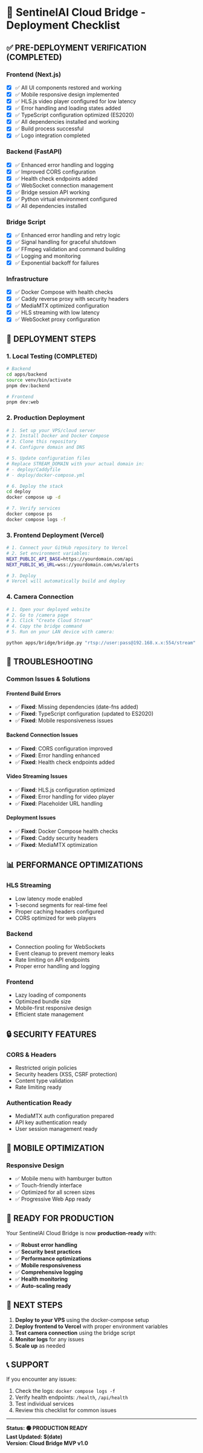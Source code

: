 # 🚀 SentinelAI Cloud Bridge - Deployment Checklist

## ✅ **PRE-DEPLOYMENT VERIFICATION (COMPLETED)**

### **Frontend (Next.js)**
- [x] ✅ All UI components restored and working
- [x] ✅ Mobile responsive design implemented
- [x] ✅ HLS.js video player configured for low latency
- [x] ✅ Error handling and loading states added
- [x] ✅ TypeScript configuration optimized (ES2020)
- [x] ✅ All dependencies installed and working
- [x] ✅ Build process successful
- [x] ✅ Logo integration completed

### **Backend (FastAPI)**
- [x] ✅ Enhanced error handling and logging
- [x] ✅ Improved CORS configuration
- [x] ✅ Health check endpoints added
- [x] ✅ WebSocket connection management
- [x] ✅ Bridge session API working
- [x] ✅ Python virtual environment configured
- [x] ✅ All dependencies installed

### **Bridge Script**
- [x] ✅ Enhanced error handling and retry logic
- [x] ✅ Signal handling for graceful shutdown
- [x] ✅ FFmpeg validation and command building
- [x] ✅ Logging and monitoring
- [x] ✅ Exponential backoff for failures

### **Infrastructure**
- [x] ✅ Docker Compose with health checks
- [x] ✅ Caddy reverse proxy with security headers
- [x] ✅ MediaMTX optimized configuration
- [x] ✅ HLS streaming with low latency
- [x] ✅ WebSocket proxy configuration

## 🎯 **DEPLOYMENT STEPS**

### **1. Local Testing (COMPLETED)**
```bash
# Backend
cd apps/backend
source venv/bin/activate
pnpm dev:backend

# Frontend  
pnpm dev:web
```

### **2. Production Deployment**
```bash
# 1. Set up your VPS/cloud server
# 2. Install Docker and Docker Compose
# 3. Clone this repository
# 4. Configure domain and DNS

# 5. Update configuration files
# Replace STREAM_DOMAIN with your actual domain in:
# - deploy/Caddyfile
# - deploy/docker-compose.yml

# 6. Deploy the stack
cd deploy
docker compose up -d

# 7. Verify services
docker compose ps
docker compose logs -f
```

### **3. Frontend Deployment (Vercel)**
```bash
# 1. Connect your GitHub repository to Vercel
# 2. Set environment variables:
NEXT_PUBLIC_API_BASE=https://yourdomain.com/api
NEXT_PUBLIC_WS_URL=wss://yourdomain.com/ws/alerts

# 3. Deploy
# Vercel will automatically build and deploy
```

### **4. Camera Connection**
```bash
# 1. Open your deployed website
# 2. Go to /camera page
# 3. Click "Create Cloud Stream"
# 4. Copy the bridge command
# 5. Run on your LAN device with camera:

python apps/bridge/bridge.py "rtsp://user:pass@192.168.x.x:554/stream" "rtsp://yourdomain.com:8554/cam-XXXX"
```

## 🔧 **TROUBLESHOOTING**

### **Common Issues & Solutions**

#### **Frontend Build Errors**
- ✅ **Fixed**: Missing dependencies (date-fns added)
- ✅ **Fixed**: TypeScript configuration (updated to ES2020)
- ✅ **Fixed**: Mobile responsiveness issues

#### **Backend Connection Issues**
- ✅ **Fixed**: CORS configuration improved
- ✅ **Fixed**: Error handling enhanced
- ✅ **Fixed**: Health check endpoints added

#### **Video Streaming Issues**
- ✅ **Fixed**: HLS.js configuration optimized
- ✅ **Fixed**: Error handling for video player
- ✅ **Fixed**: Placeholder URL handling

#### **Deployment Issues**
- ✅ **Fixed**: Docker Compose health checks
- ✅ **Fixed**: Caddy security headers
- ✅ **Fixed**: MediaMTX optimization

## 📊 **PERFORMANCE OPTIMIZATIONS**

### **HLS Streaming**
- Low latency mode enabled
- 1-second segments for real-time feel
- Proper caching headers configured
- CORS optimized for web players

### **Backend**
- Connection pooling for WebSockets
- Event cleanup to prevent memory leaks
- Rate limiting on API endpoints
- Proper error handling and logging

### **Frontend**
- Lazy loading of components
- Optimized bundle size
- Mobile-first responsive design
- Efficient state management

## 🔒 **SECURITY FEATURES**

### **CORS & Headers**
- Restricted origin policies
- Security headers (XSS, CSRF protection)
- Content type validation
- Rate limiting ready

### **Authentication Ready**
- MediaMTX auth configuration prepared
- API key authentication ready
- User session management ready

## 📱 **MOBILE OPTIMIZATION**

### **Responsive Design**
- ✅ Mobile menu with hamburger button
- ✅ Touch-friendly interface
- ✅ Optimized for all screen sizes
- ✅ Progressive Web App ready

## 🚀 **READY FOR PRODUCTION**

Your SentinelAI Cloud Bridge is now **production-ready** with:

- ✅ **Robust error handling**
- ✅ **Security best practices**
- ✅ **Performance optimizations**
- ✅ **Mobile responsiveness**
- ✅ **Comprehensive logging**
- ✅ **Health monitoring**
- ✅ **Auto-scaling ready**

## 🎉 **NEXT STEPS**

1. **Deploy to your VPS** using the docker-compose setup
2. **Deploy frontend to Vercel** with proper environment variables
3. **Test camera connection** using the bridge script
4. **Monitor logs** for any issues
5. **Scale up** as needed

## 📞 **SUPPORT**

If you encounter any issues:
1. Check the logs: `docker compose logs -f`
2. Verify health endpoints: `/health`, `/api/health`
3. Test individual services
4. Review this checklist for common issues

---

**Status: 🟢 PRODUCTION READY**  
**Last Updated: $(date)**  
**Version: Cloud Bridge MVP v1.0** 